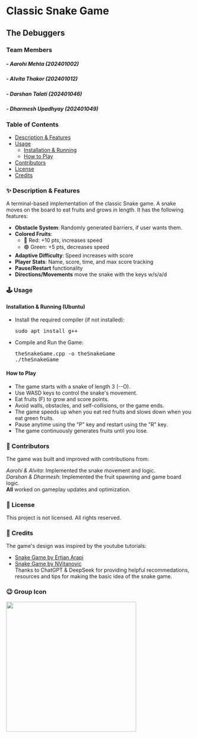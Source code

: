 # Classic Snake Game
## The Debuggers
### Team Members
##### - Aarohi Mehta (202401002)
##### - Alvita Thakor (202401012)
##### - Darshan Talati (202401046)
##### - Dharmesh Upadhyay (202401049)


### Table of Contents
- [Description & Features](#-description--features)
- [Usage](#️-usage)
  - [Installation & Running](#installation--running-ubuntu)
  - [How to Play](#how-to-play)
- [Contributors](#-contributors)
- [License](#-license)
- [Credits](#-credits)


### ✨ Description & Features
A terminal-based implementation of the classic Snake game. A snake moves on the board to eat fruits and grows in length.
It has the following features:
- **Obstacle System**: Randomly generated barriers, if user wants them.
- **Colored Fruits**: 
  - 🔴 Red: +10 pts, increases speed
  - 🟢 Green: +5 pts, decreases speed
- **Adaptive Difficulty**: Speed increases with score
- **Player Stats**: Name, score, time, and max score tracking
- **Pause/Restart** functionality
- **Directions/Movements** move the snake with the keys w/s/a/d


### 🕹️ Usage

#### Installation & Running (Ubuntu)
  - Install the required compiler (if not installed):
    <pre>sudo apt install g++</pre>
  - Compile and Run the Game:
    <pre>theSnakeGame.cpp -o theSnakeGame
    ./theSnakeGame</pre>

#### How to Play
- The game starts with a snake of length 3 (--O).
- Use WASD keys to control the snake's movement.
- Eat fruits (F) to grow and score points.
- Avoid walls, obstacles, and self-collisions, or the game ends.
- The game speeds up when you eat red fruits and slows down when you eat green fruits.
- Pause anytime using the "P" key and restart using the "R" key.
- The game continuously generates fruits until you lose.


### 🤝 Contributors
The game was built and improved with contributions from:

*Aarohi & Alvita*: Implemented the snake movement and logic.<br/>
*Darshan & Dharmesh*: Implemented the fruit spawning and game board logic.<br/>
**All** worked on gameplay updates and optimization.

### 📜 License
This project is not licensed. All rights reserved.


### 👥 Credits
The game's design was inspired by the youtube tutorials:
- [Snake Game by Ertjan Arapi](https://youtu.be/gWq0tJLsjRs?si=GyGW5fCuE8hOVNki)
- [Snake Game by NVitanovic](https://www.youtube.com/watch?v=E_-lMZDi7Uw)
<br/>Thanks to ChatGPT & DeepSeek for providing helpful recommedations, resources and tips for making the basic idea of the snake game.


### 😉 Group Icon
<img src="GroupIcon.jpg" width="350px">